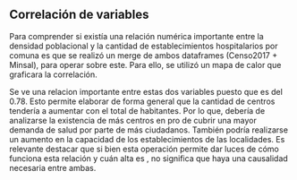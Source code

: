 ## Correlación de variables 
Para comprender si existía una relación numérica importante entre la densidad poblacional y la cantidad de establecimientos hospitalarios por comuna es que se realizó un merge de ambos dataframes (Censo2017 + Minsal), para operar sobre este. Para ello, se utilizó un mapa de calor que graficara la correlación. 

Se ve una relacion importante entre estas dos variables puesto que es del 0.78. Esto permite elaborar de forma general que la cantidad de centros tendería a aumentar con el total de habitantes. Por lo que, debería de analizarse la existencia de más centros en pro de cubrir una mayor demanda de salud por parte de más ciudadanos. También podría realizarse un aumento en la capacidad de los establecimientos de las localidades. Es relevante destacar que si bien esta operación permite dar luces de cómo funciona esta relación y cuán alta es , no significa que haya una causalidad necesaria entre ambas.


